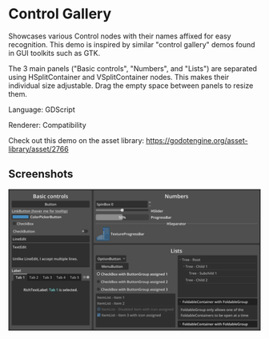 # Control Gallery

Showcases various Control nodes with their names affixed for easy recognition.
This demo is inspired by similar "control gallery" demos found in GUI toolkits
such as GTK.

The 3 main panels ("Basic controls", "Numbers", and "Lists")
are separated using HSplitContainer and VSplitContainer nodes.
This makes their individual size adjustable. Drag the empty
space between panels to resize them.

Language: GDScript

Renderer: Compatibility

Check out this demo on the asset library: https://godotengine.org/asset-library/asset/2766

## Screenshots

![Screenshot](screenshots/control_gallery.webp)
